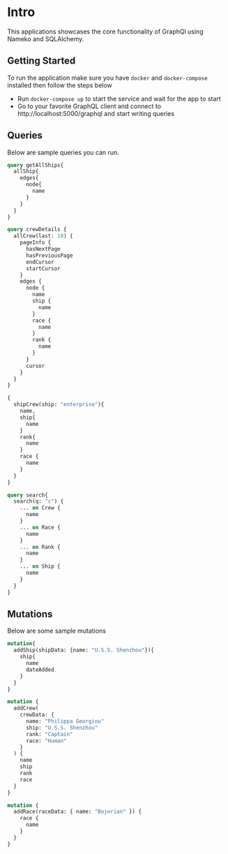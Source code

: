 # Intro

This applications showcases the core functionality of GraphQl using Nameko and SQLAlchemy. 

## Getting Started

To run the application make sure you have `docker` and `docker-compose` installed then follow 
the steps below

* Run `docker-compose up` to start the service and wait for the app to start
* Go to your favorite GraphQL client and connect to http://localhost:5000/graphql and start writing queries

## Queries

Below are sample queries you can run.
```graphql
query getAllShips{
  allShip{
    edges{
      node{
        name
      }
    }
  }
}
```

```graphql
query crewDetails {
  allCrew(last: 10) {
    pageInfo {
      hasNextPage
      hasPreviousPage
      endCursor
      startCursor
    }
    edges {
      node {
        name
        ship {
          name
        }
        race {
          name
        }
        rank {
          name
        }
      }
      cursor
    }
  }
}
```

```graphql
{
  shipCrew(ship: "enterprise"){
    name,
    ship{
      name
    }
    rank{
      name
    }
    race {
      name
    }
  }
}
```
```graphql
query search{
  search(q: "c") {
    ... on Crew {
      name
    }
    ... on Race {
      name
    }
    ... on Rank {
      name
    }
    ... on Ship {
      name
    }
  }
}
```

## Mutations 
Below are some sample mutations
```graphql
mutation{
  addShip(shipData: {name: "U.S.S. Shenzhou"}){
    ship{
      name
      dateAdded
    }
  }
}
```

```graphql
mutation {
  addCrew(
    crewData: {
      name: "Philippa Georgiou"
      ship: "U.S.S. Shenzhou"
      rank: "Captain"
      race: "Human"
    }
  ) {
    name
    ship
    rank
    race
  }
}
```

```graphql
mutation {
  addRace(raceData: { name: "Bojorian" }) {
    race {
      name
    }
  }
}
```
